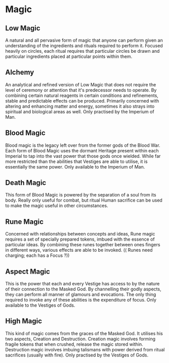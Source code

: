 # Magic

## Low Magic
A natural and all pervasive form of magic that anyone can perform given an understanding of the ingredients and rituals required to perform it. Focused heavily on circles, each ritual requires that particular circles be drawn and particular ingredients placed at particular points within them.

## Alchemy
An analytical and refined version of Low Magic that does not require the level of ceremony or attention that it's predecessor needs to operate. By combining certain natural reagents in certain conditions and refinements, stable and predictable effects can be produced. Primarily concerned with altering and enhancing matter and energy, sometimes it also strays into spiritual and biological areas as well. Only practised by the Imperium of Man.

## Blood Magic
Blood magic is the legacy left over from the former gods of the Blood War. Each form of Blood Magic uses the dormant Heritage present within each Imperial to tap into the vast power that those gods once wielded. While far more restricted than the abilities that Vestiges are able to utilise, it is essentially the same power. Only available to the Imperium of Man.

## Death Magic
This form of Blood Magic is powered by the separation of a soul from its body. Really only useful for combat, but ritual Human sacrifice can be used to make the magic useful in other circumstances.

## Rune Magic
Concerned with relationships between concepts and ideas, Rune magic requires a set of specially prepared tokens, imbued with the essence of particular ideas. By combining these runes together between ones fingers in different ways, various effects are able to be invoked. (( Runes need charging; each has a Focus ?))

## Aspect Magic
This is the power that each and every Vestige has access to by the nature of their connection to the Masked God. By channelling their godly aspects, they can perform all manner of glamours and evocations. The only thing required to invoke any of these abilities is the expenditure of focus. Only available to the Vestiges of Gods.

## High Magic
This kind of magic comes from the graces of the Masked God. It utilises his two aspects, Creation and Destruction. Creation magic involves forming fragile tokens that when crushed, release the magic stored within. Destruction magic involves imbuing talismans with power derived from ritual sacrifices (usually with fire). Only practised by the Vestiges of Gods.
